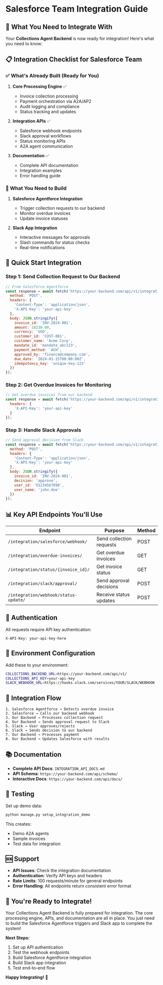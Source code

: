 # Salesforce Team Integration Guide

## 🎯 What You Need to Integrate With

Your **Collections Agent Backend** is now ready for integration! Here's what you need to know:

## 📋 **Integration Checklist for Salesforce Team**

### ✅ **What's Already Built (Ready for You)**

1. **Core Processing Engine** ✅
   - Invoice collection processing
   - Payment orchestration via A2A/AP2
   - Audit logging and compliance
   - Status tracking and updates

2. **Integration APIs** ✅
   - Salesforce webhook endpoints
   - Slack approval workflows
   - Status monitoring APIs
   - A2A agent communication

3. **Documentation** ✅
   - Complete API documentation
   - Integration examples
   - Error handling guide

### 🔧 **What You Need to Build**

1. **Salesforce Agentforce Integration**
   - Trigger collection requests to our backend
   - Monitor overdue invoices
   - Update invoice statuses

2. **Slack App Integration**
   - Interactive messages for approvals
   - Slash commands for status checks
   - Real-time notifications

## 🚀 **Quick Start Integration**

### **Step 1: Send Collection Request to Our Backend**

```javascript
// From Salesforce Agentforce
const response = await fetch('https://your-backend.com/api/v1/integration/salesforce/webhook/', {
  method: 'POST',
  headers: {
    'Content-Type': 'application/json',
    'X-API-Key': 'your-api-key'
  },
  body: JSON.stringify({
    invoice_id: 'INV-2024-001',
    amount: 10230.00,
    currency: 'USD',
    customer_id: 'CUST-001',
    customer_name: 'Acme Corp',
    mandate_id: 'mandate_abc123',
    payment_method: 'ACH',
    approved_by: 'finance@company.com',
    due_date: '2024-01-15T00:00:00Z',
    idempotency_key: 'unique-key-123'
  })
});
```

### **Step 2: Get Overdue Invoices for Monitoring**

```javascript
// Get overdue invoices from our backend
const response = await fetch('https://your-backend.com/api/v1/integration/overdue-invoices/', {
  headers: {
    'X-API-Key': 'your-api-key'
  }
});
```

### **Step 3: Handle Slack Approvals**

```javascript
// Send approval decision from Slack
const response = await fetch('https://your-backend.com/api/v1/integration/slack/approval/', {
  method: 'POST',
  headers: {
    'Content-Type': 'application/json',
    'X-API-Key': 'your-api-key'
  },
  body: JSON.stringify({
    invoice_id: 'INV-2024-001',
    decision: 'approve',
    user_id: 'U1234567890',
    user_name: 'john.doe'
  })
});
```

## 📊 **Key API Endpoints You'll Use**

| Endpoint | Purpose | Method |
|----------|---------|---------|
| `/integration/salesforce/webhook/` | Send collection requests | POST |
| `/integration/overdue-invoices/` | Get overdue invoices | GET |
| `/integration/status/{invoice_id}/` | Get invoice status | GET |
| `/integration/slack/approval/` | Send approval decisions | POST |
| `/integration/webhook/status-update/` | Receive status updates | POST |

## 🔐 **Authentication**

All requests require API key authentication:

```http
X-API-Key: your-api-key-here
```

## 📝 **Environment Configuration**

Add these to your environment:

```bash
COLLECTIONS_BACKEND_URL=https://your-backend.com/api/v1/
COLLECTIONS_API_KEY=your-api-key
SLACK_WEBHOOK_URL=https://hooks.slack.com/services/YOUR/SLACK/WEBHOOK
```

## 🎯 **Integration Flow**

```
1. Salesforce Agentforce → Detects overdue invoice
2. Salesforce → Calls our backend webhook
3. Our Backend → Processes collection request
4. Our Backend → Sends approval request to Slack
5. Slack → User approves/rejects
6. Slack → Sends decision to our backend
7. Our Backend → Processes payment
8. Our Backend → Updates Salesforce with results
```

## 📚 **Documentation**

- **Complete API Docs**: `INTEGRATION_API_DOCS.md`
- **API Schema**: `https://your-backend.com/api/schema/`
- **Interactive Docs**: `https://your-backend.com/api/docs/`

## 🧪 **Testing**

Set up demo data:

```bash
python manage.py setup_integration_demo
```

This creates:
- Demo A2A agents
- Sample invoices
- Test data for integration

## 🆘 **Support**

- **API Issues**: Check the integration documentation
- **Authentication**: Verify API keys and headers
- **Rate Limits**: 100 requests/minute for general endpoints
- **Error Handling**: All endpoints return consistent error format

## 🎉 **You're Ready to Integrate!**

Your Collections Agent Backend is fully prepared for integration. The core processing engine, APIs, and documentation are all in place. You just need to build the Salesforce Agentforce triggers and Slack app to complete the system!

**Next Steps:**
1. Set up API authentication
2. Test the webhook endpoints
3. Build Salesforce Agentforce integration
4. Build Slack app integration
5. Test end-to-end flow

**Happy Integrating!** 🚀
